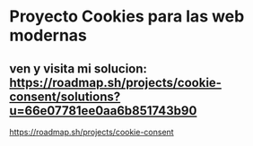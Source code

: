 # Proyecto Cookies para las web modernas
## ven y visita mi solucion:  https://roadmap.sh/projects/cookie-consent/solutions?u=66e07781ee0aa6b851743b90

https://roadmap.sh/projects/cookie-consent
